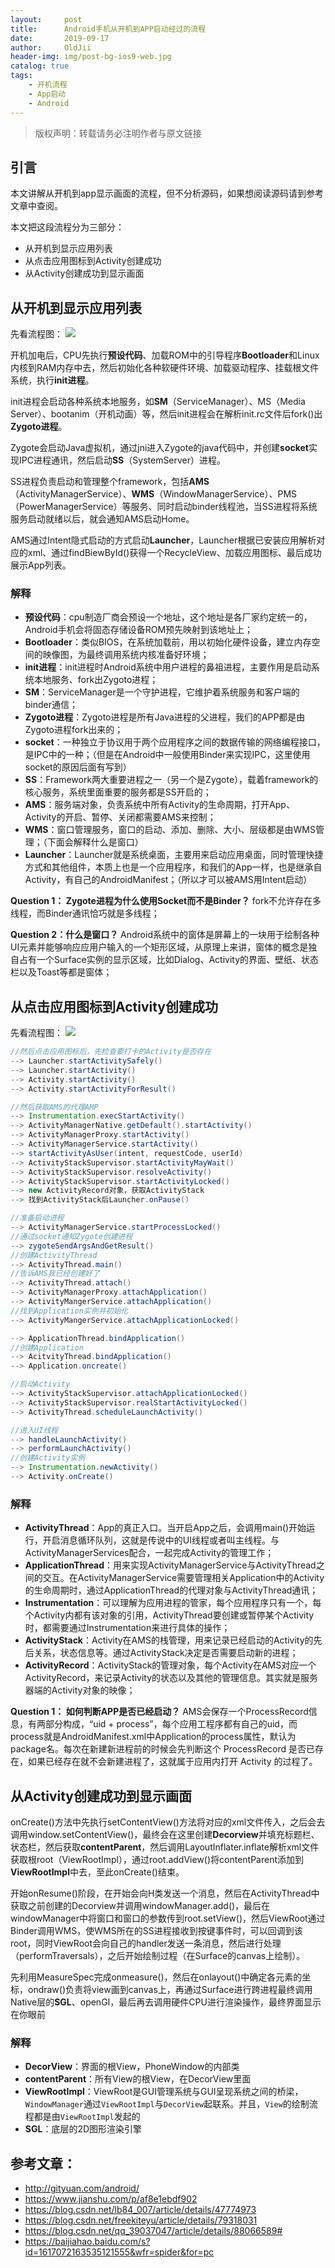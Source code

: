 ```yaml
---
layout:     post
title:      Android手机从开机到APP启动经过的流程
date:       2019-09-17
author:     OldJii
header-img: img/post-bg-ios9-web.jpg
catalog: true
tags:
    - 开机流程
    - App启动
    - Android
---
```

> 版权声明：转载请务必注明作者与原文链接

## 引言
本文讲解从开机到app显示画面的流程，但不分析源码，如果想阅读源码请到参考文章中查阅。

本文把这段流程分为三部分：
- 从开机到显示应用列表
- 从点击应用图标到Activity创建成功
- 从Activity创建成功到显示画面

## 从开机到显示应用列表

先看流程图：
![](https://imgoldjii.oss-cn-beijing.aliyuncs.com/16d3acbbbba41520.jpg)

开机加电后，CPU先执行**预设代码**、加载ROM中的引导程序**Bootloader**和Linux内核到RAM内存中去，然后初始化各种软硬件环境、加载驱动程序、挂载根文件系统，执行**init进程**。

init进程会启动各种系统本地服务，如**SM**（ServiceManager）、MS（Media Server）、bootanim（开机动画）等，然后init进程会在解析init.rc文件后fork()出**Zygoto进程**。

Zygote会启动Java虚拟机，通过jni进入Zygote的java代码中，并创建**socket**实现IPC进程通讯，然后启动**SS**（SystemServer）进程。

SS进程负责启动和管理整个framework，包括**AMS**（ActivityManagerService）、**WMS**（WindowManagerService）、PMS（PowerManagerService）等服务、同时启动binder线程池，当SS进程将系统服务启动就绪以后，就会通知AMS启动Home。

AMS通过Intent隐式启动的方式启动**Launcher**，Launcher根据已安装应用解析对应的xml、通过findBiewById()获得一个RecycleView、加载应用图标、最后成功展示App列表。

### 解释
- **预设代码**：cpu制造厂商会预设一个地址，这个地址是各厂家约定统一的，Android手机会将固态存储设备ROM预先映射到该地址上；
- **Bootloader**：类似BIOS，在系统加载前，用以初始化硬件设备，建立内存空间的映像图，为最终调用系统内核准备好环境；
- **init进程**：init进程时Android系统中用户进程的鼻祖进程，主要作用是启动系统本地服务、fork出Zygoto进程；
- **SM**：ServiceManager是一个守护进程，它维护着系统服务和客户端的binder通信；
- **Zygoto进程**：Zygoto进程是所有Java进程的父进程，我们的APP都是由Zygoto进程fork出来的；
- **socket**：一种独立于协议用于两个应用程序之间的数据传输的网络编程接口，是IPC中的一种；（但是在Android中一般使用Binder来实现IPC，这里使用socket的原因后面有写到）
- **SS**：Framework两大重要进程之一（另一个是Zygote），载着framework的核心服务，系统里面重要的服务都是SS开启的；
- **AMS**：服务端对象，负责系统中所有Activity的生命周期，打开App、Activity的开启、暂停、关闭都需要AMS来控制；
- **WMS**：窗口管理服务，窗口的启动、添加、删除、大小、层级都是由WMS管理；（下面会解释什么是窗口）
- **Launcher**：Launcher就是系统桌面，主要用来启动应用桌面，同时管理快捷方式和其他组件，本质上也是一个应用程序，和我们的App一样，也是继承自Activity，有自己的AndroidManifest；（所以才可以被AMS用Intent启动）

**Question 1： Zygote进程为什么使用Socket而不是Binder？**
fork不允许存在多线程，而Binder通讯恰巧就是多线程；

**Question 2：什么是窗口？**
Android系统中的窗体是屏幕上的一块用于绘制各种UI元素并能够响应应用户输入的一个矩形区域，从原理上来讲，窗体的概念是独自占有一个Surface实例的显示区域，比如Dialog、Activity的界面、壁纸、状态栏以及Toast等都是窗体；

## 从点击应用图标到Activity创建成功
先看流程图：
![](https://imgoldjii.oss-cn-beijing.aliyuncs.com/16d3acbc595b7401.jpg)

```java
//然后点击应用图标后，先检查要打卡的Activity是否存在
--> Launcher.startActivitySafely()
--> Launcher.startActivity()
--> Activity.startActivity()
--> Activity.startActivityForResult()

//然后获取AMS的代理AMP
--> Instrumentation.execStartActivity()
--> ActivityManagerNative.getDefault().startActivity()
--> ActivityManagerProxy.startActivity()
--> ActivityManagerService.startActivity()
--> startActivityAsUser(intent, requestCode, userId)
--> ActivityStackSupervisor.startActivityMayWait()
--> ActivityStackSupervisor.resolveActivity()
--> ActivityStackSupervisor.startActivityLocked()
--> new ActivityRecord对象，获取ActivityStack
--> 找到ActivityStack后Launcher.onPause()

//准备启动进程
--> ActivityManagerService.startProcessLocked()
//通过socket通知Zygote创建进程
--> zygoteSendArgsAndGetResult()
//创建ActivityThread
--> ActivityThread.main()
//告诉AMS我已经创建好了
--> ActivityThread.attach()
--> ActivityManagerProxy.attachApplication()
--> ActivityMangerService.attachApplication()
//找到Application实例并初始化
--> ActivityMangerService.attachApplicationLocked()

--> ApplicationThread.bindApplication()
//创建Application
--> AcitvityThread.bindApplication()
--> Application.oncreate()

//启动Activity
--> ActivityStackSupervisor.attachApplicationLocked()
--> ActivityStackSupervisor.realStartActivityLocked()
--> ActivityThread.scheduleLaunchActivity()

//进入UI线程
--> handleLaunchActivity()
--> performLaunchActivity()
//创建Activity实例
--> Instrumentation.newActivity()
--> Activity.onCreate()
```

### 解释
- **ActivityThread**：App的真正入口。当开启App之后，会调用main()开始运行，开启消息循环队列，这就是传说中的UI线程或者叫主线程。与ActivityManagerServices配合，一起完成Activity的管理工作；
- **ApplicationThread**：用来实现ActivityManagerService与ActivityThread之间的交互。在ActivityManagerService需要管理相关Application中的Activity的生命周期时，通过ApplicationThread的代理对象与ActivityThread通讯；
- **Instrumentation**：可以理解为应用进程的管家，每个应用程序只有一个，每个Activity内都有该对象的引用，ActivityThread要创建或暂停某个Activity时，都需要通过Instrumentation来进行具体的操作；
- **ActivityStack**：Activity在AMS的栈管理，用来记录已经启动的Activity的先后关系，状态信息等。通过ActivityStack决定是否需要启动新的进程；
- **ActivityRecord**：ActivityStack的管理对象，每个Activity在AMS对应一个ActivityRecord，来记录Activity的状态以及其他的管理信息。其实就是服务器端的Activity对象的映像；

**Question 1： 如何判断APP是否已经启动？**
AMS会保存一个ProcessRecord信息，有两部分构成，“uid + process”，每个应用工程序都有自己的uid，而process就是AndroidManifest.xml中Application的process属性，默认为package名。每次在新建新进程前的时候会先判断这个 ProcessRecord 是否已存在，如果已经存在就不会新建进程了，这就属于应用内打开 Activity 的过程了。


## 从Activity创建成功到显示画面

onCreate()方法中先执行setContentView()方法将对应的xml文件传入，之后会去调用window.setContentView()，最终会在这里创建**Decorview**并填充标题栏、状态栏，然后获取**contentParent**，然后调用LayoutInflater.inflate解析xml文件获取根root（ViewRootImpl），通过root.addView()将contentParent添加到**ViewRootImpl**中去，至此onCreate()结束。

开始onResume()阶段，在开始会向H类发送一个消息，然后在ActivityThread中获取之前创建的Decorview并调用windowManager.add()，最后在windowManager中将窗口和窗口的参数传到root.setView()，然后ViewRoot通过Binder调用WMS，使WMS所在的SS进程接收到按键事件时，可以回调到该root，同时ViewRoot会向自己的handler发送一条消息，然后进行处理（performTraversals），之后开始绘制过程（在Surface的canvas上绘制）。

先利用MeasureSpec完成onmeasure()，然后在onlayout()中确定各元素的坐标，ondraw()负责将view画到canvas上，再通过Surface进行跨进程最终调用Native层的**SGL**、openGI，最后再去调用硬件CPU进行渲染操作，最终界面显示在你眼前

### 解释
- **DecorView**：界面的根View，PhoneWindow的内部类
- **contentParent**：所有View的根View，在DecorView里面
- **ViewRootImpl**：ViewRoot是GUI管理系统与GUI呈现系统之间的桥梁，`WindowManager`通过`ViewRootImpl`与`DecorView`起联系。并且，`View`的绘制流程都是由`ViewRootImpl`发起的
- **SGL**：底层的2D图形渲染引擎

## 参考文章：
- http://gityuan.com/android/
- https://www.jianshu.com/p/af8e1ebdf902
- https://blog.csdn.net/lb84_007/article/details/47774973
- https://blog.csdn.net/freekiteyu/article/details/79318031
- https://blog.csdn.net/qq_39037047/article/details/88066589#
- https://baijiahao.baidu.com/s?id=1617072163535121555&wfr=spider&for=pc